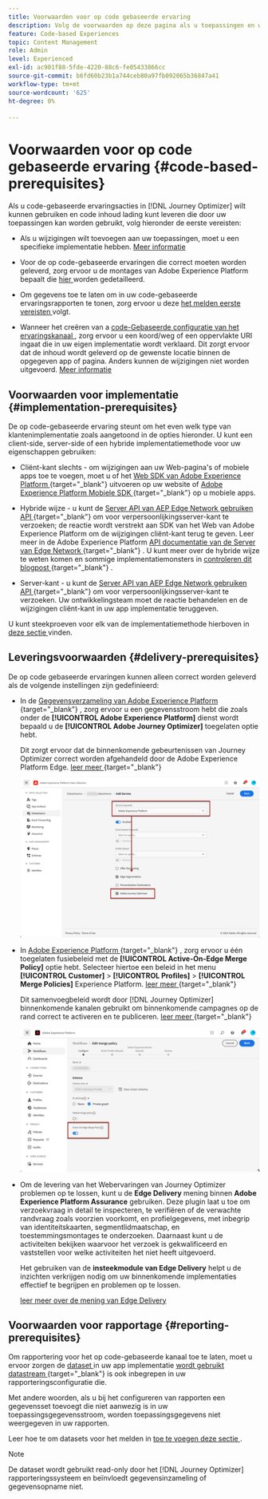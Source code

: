 ```yaml
---
title: Voorwaarden voor op code gebaseerde ervaring
description: Volg de voorwaarden op deze pagina als u toepassingen en webpagina's wilt bewerken met de functie die is gebaseerd op Journey Optimizer-code
feature: Code-based Experiences
topic: Content Management
role: Admin
level: Experienced
exl-id: ac901f88-5fde-4220-88c6-fe05433866cc
source-git-commit: b6fd60b23b1a744ceb80a97fb092065b36847a41
workflow-type: tm+mt
source-wordcount: '625'
ht-degree: 0%

---
```


# Voorwaarden voor op code gebaseerde ervaring {#code-based-prerequisites}

Als u code-gebaseerde ervaringsacties in [!DNL Journey Optimizer] wilt kunnen gebruiken en code inhoud lading kunt leveren die door uw toepassingen kan worden gebruikt, volg hieronder de eerste vereisten:

* Als u wijzigingen wilt toevoegen aan uw toepassingen, moet u een specifieke implementatie hebben. [Meer informatie](#implementation-prerequisites)

* Voor de op code-gebaseerde ervaringen die correct moeten worden geleverd, zorg ervoor u de montages van Adobe Experience Platform bepaalt die [ hier ](#delivery-prerequisites) worden gedetailleerd.

* Om gegevens toe te laten om in uw code-gebaseerde ervaringsrapporten te tonen, zorg ervoor u deze [ het melden eerste vereisten ](#reporting-prerequisites) volgt.

* Wanneer het creëren van a [ code-Gebaseerde configuratie van het ervaringskanaal ](code-based-configuration.md), zorg ervoor u een koord/weg of een oppervlakte URI ingaat die in uw eigen implementatie wordt verklaard. Dit zorgt ervoor dat de inhoud wordt geleverd op de gewenste locatie binnen de opgegeven app of pagina. Anders kunnen de wijzigingen niet worden uitgevoerd. [Meer informatie](code-based-surface.md)

## Voorwaarden voor implementatie {#implementation-prerequisites}

De op code-gebaseerde ervaring steunt om het even welk type van klantenimplementatie zoals aangetoond in de opties hieronder. U kunt een client-side, server-side of een hybride implementatiemethode voor uw eigenschappen gebruiken:

* Cliënt-kant slechts - om wijzigingen aan uw Web-pagina&#39;s of mobiele apps toe te voegen, moet u of het [ Web SDK van Adobe Experience Platform ](https://experienceleague.adobe.com/docs/platform-learn/implement-web-sdk/overview.html){target="_blank"} uitvoeren  op uw website of [ Adobe Experience Platform Mobiele SDK ](https://developer.adobe.com/client-sdks/documentation/){target="_blank"}  op u mobiele apps.

* Hybride wijze - u kunt de [ Server API van AEP Edge Network gebruiken API ](https://experienceleague.adobe.com/docs/experience-platform/edge-network-server-api/data-collection/interactive-data-collection.html){target="_blank"}  om voor verpersoonlijkingsserver-kant te verzoeken; de reactie wordt verstrekt aan SDK van het Web van Adobe Experience Platform om de wijzigingen cliënt-kant terug te geven. Leer meer in de Adobe Experience Platform [ API documentatie van de Server van Edge Network ](https://experienceleague.adobe.com/docs/experience-platform/edge-network-server-api/overview.html){target="_blank"} . U kunt meer over de hybride wijze te weten komen en sommige implementatiemonsters in [ controleren dit blogpost ](https://blog.developer.adobe.com/hybrid-personalization-in-the-adobe-experience-platform-web-sdk-6a1bb674bf41){target="_blank"} .

* Server-kant - u kunt de [ Server API van AEP Edge Network gebruiken API ](https://experienceleague.adobe.com/docs/experience-platform/edge-network-server-api/data-collection/interactive-data-collection.html){target="_blank"}  om voor verpersoonlijkingsserver-kant te verzoeken. Uw ontwikkelingsteam moet de reactie behandelen en de wijzigingen cliënt-kant in uw app implementatie teruggeven.

U kunt steekproeven voor elk van de implementatiemethode hierboven in [ deze sectie ](code-based-implementation-samples.md) vinden.

## Leveringsvoorwaarden {#delivery-prerequisites}

De op code gebaseerde ervaringen kunnen alleen correct worden geleverd als de volgende instellingen zijn gedefinieerd:

* In de [ Gegevensverzameling van Adobe Experience Platform ](https://experienceleague.adobe.com/docs/experience-platform/edge/datastreams/overview.html){target="_blank"} , zorg ervoor u een gegevensstroom hebt die zoals onder de **[!UICONTROL Adobe Experience Platform]** dienst wordt bepaald u de **[!UICONTROL Adobe Journey Optimizer]** toegelaten optie hebt.

  Dit zorgt ervoor dat de binnenkomende gebeurtenissen van Journey Optimizer correct worden afgehandeld door de Adobe Experience Platform Edge. [ leer meer ](https://experienceleague.adobe.com/docs/experience-platform/edge/datastreams/configure.html){target="_blank"} 

  ![](../web/assets/web-aep-datastream-ajo.png)

* In [ Adobe Experience Platform ](https://experienceleague.adobe.com/docs/experience-platform/profile/home.html?lang=nl){target="_blank"} , zorg ervoor u één toegelaten fusiebeleid met de **[!UICONTROL Active-On-Edge Merge Policy]** optie hebt. Selecteer hiertoe een beleid in het menu **[!UICONTROL Customer]** > **[!UICONTROL Profiles]** > **[!UICONTROL Merge Policies]** Experience Platform. [ leer meer ](https://experienceleague.adobe.com/docs/experience-platform/profile/merge-policies/ui-guide.html#configure){target="_blank"} 

  Dit samenvoegbeleid wordt door [!DNL Journey Optimizer] binnenkomende kanalen gebruikt om binnenkomende campagnes op de rand correct te activeren en te publiceren. [ leer meer ](https://experienceleague.adobe.com/docs/experience-platform/profile/merge-policies/ui-guide.html){target="_blank"} 

  ![](../web/assets/web-aep-merge-policy.png)

* Om de levering van het Webervaringen van Journey Optimizer problemen op te lossen, kunt u de **Edge Delivery** mening binnen **Adobe Experience Platform Assurance** gebruiken. Deze plugin laat u toe om verzoekvraag in detail te inspecteren, te verifiëren of de verwachte randvraag zoals voorzien voorkomt, en profielgegevens, met inbegrip van identiteitskaarten, segmentlidmaatschap, en toestemmingsmontages te onderzoeken. Daarnaast kunt u de activiteiten bekijken waarvoor het verzoek is gekwalificeerd en vaststellen voor welke activiteiten het niet heeft uitgevoerd.

  Het gebruiken van de **insteekmodule van Edge Delivery** helpt u de inzichten verkrijgen nodig om uw binnenkomende implementaties effectief te begrijpen en problemen op te lossen.

  [ leer meer over de mening van Edge Delivery ](https://experienceleague.adobe.com/en/docs/experience-platform/assurance/view/edge-delivery)

## Voorwaarden voor rapportage {#reporting-prerequisites}

Om rapportering voor het op code-gebaseerde kanaal toe te laten, moet u ervoor zorgen de [ dataset ](../data/get-started-datasets.md) in uw app implementatie [ wordt gebruikt datastream ](https://experienceleague.adobe.com/docs/experience-platform/datastreams/overview.html){target="_blank"}  is ook inbegrepen in uw rapporteringsconfiguratie die.

Met andere woorden, als u bij het configureren van rapporten een gegevensset toevoegt die niet aanwezig is in uw toepassingsgegevensstroom, worden toepassingsgegevens niet weergegeven in uw rapporten.

Leer hoe te om datasets voor het melden in [ toe te voegen deze sectie ](../reports/reporting-configuration.md#add-datasets).

>[!NOTE]
>
>De dataset wordt gebruikt read-only door het [!DNL Journey Optimizer] rapporteringssysteem en beïnvloedt gegevensinzameling of gegevensopname niet.
